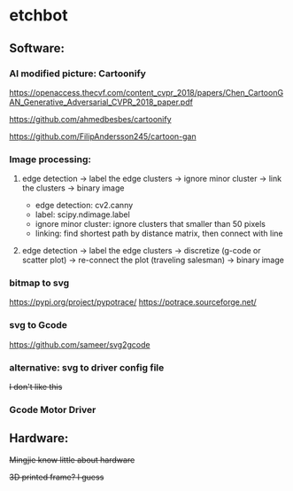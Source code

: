 # etchbot

## Software:

### AI modified picture: Cartoonify
https://openaccess.thecvf.com/content_cvpr_2018/papers/Chen_CartoonGAN_Generative_Adversarial_CVPR_2018_paper.pdf

https://github.com/ahmedbesbes/cartoonify

https://github.com/FilipAndersson245/cartoon-gan

### Image processing:
1. edge detection -> label the edge clusters -> ignore minor cluster -> link the clusters -> binary image

   - edge detection: cv2.canny
   - label: scipy.ndimage.label
   - ignore minor cluster: ignore clusters that smaller than 50 pixels
   - linking: find shortest path by distance matrix, then connect with line

2. edge detection -> label the edge clusters -> discretize (g-code or scatter plot) -> re-connect the plot (traveling salesman) -> binary image

### bitmap to svg
https://pypi.org/project/pypotrace/
https://potrace.sourceforge.net/

### svg to Gcode
https://github.com/sameer/svg2gcode

### alternative: svg to driver config file
~~I don't like this~~

### Gcode Motor Driver


## Hardware:
~~Mingjie know little about hardware~~

~~3D printed frame? I guess~~

